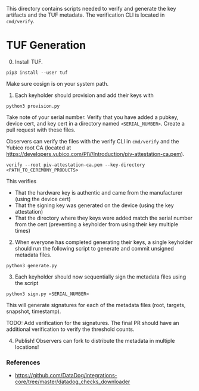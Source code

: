 This directory contains scripts needed to verify and generate the key artifacts and the TUF metadata. 
The verification CLI is located in `cmd/verify`.

# TUF Generation

0. Install TUF.
```
pip3 install --user tuf
```

Make sure cosign is on your system path.

1. Each keyholder should provision and add their keys with

```
python3 provision.py
```

Take note of your serial number. Verify that you have added a pubkey, device cert, and key cert in a directory named `<SERIAL_NUMBER>`.
Create a pull request with these files.

Observers can verify the files with the verify CLI in `cmd/verify` and the Yubico root CA 
(located at https://developers.yubico.com/PIV/Introduction/piv-attestation-ca.pem).

```
verify --root piv-attestation-ca.pem --key-directory <PATH_TO_CEREMONY_PRODUCTS>
```

This verifies
* That the hardware key is authentic and came from the manufacturer (using the device cert)
* That the signing key was generated on the device (using the key attestation)
* That the directory where they keys were added match the serial number from the cert (preventing a keyholder from using their key multiple times)

2. When everyone has completed generating their keys, a single keyholder should run the following script to generate and commit unsigned metadata files.

```
python3 generate.py
```

3. Each keyholder should now sequentially sign the metadata files using the script 

```
python3 sign.py <SERIAL_NUMBER>
```

This will generate signatures for each of the metadata files (root, targets, snapshot, timestamp).

TODO: Add verification for the signatures. The final PR should have an additional verification to verify the threshold counts.

4. Publish! Observers can fork to distribute the metadata in multiple locations!

### References

* https://github.com/DataDog/integrations-core/tree/master/datadog_checks_downloader


